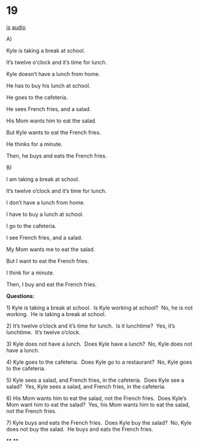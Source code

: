 # 19

[is](../is/story_19.md)
[audio](../audio/story_19.mp3)

A\)

Kyle is taking a break at school.

It’s twelve o'clock and it’s time for lunch.

Kyle doesn’t have a lunch from home.

He has to buy his lunch at school.

He goes to the cafeteria.

He sees French fries, and a salad.

His Mom wants him to eat the salad.

But Kyle wants to eat the French fries.

He thinks for a minute.

Then, he buys and eats the French fries.

B\)

I am taking a break at school.

It’s twelve o’clock and it’s time for lunch.

I don’t have a lunch from home.

I have to buy a lunch at school.

I go to the cafeteria.

I see French fries, and a salad.

My Mom wants me to eat the salad.

But I want to eat the French fries.

I think for a minute.

Then, I buy and eat the French fries.

**Questions:**

1\) Kyle is taking a break at school.  Is Kyle working at school?  No,
he is not working.  He is taking a break at school.

2\) It’s twelve o’clock and it’s time for lunch.  Is it lunchtime?  Yes,
it’s lunchtime.  It’s twelve o’clock.

3\) Kyle does not have a lunch.  Does Kyle have a lunch?  No, Kyle does
not have a lunch.

4\) Kyle goes to the cafeteria.  Does Kyle go to a restaurant?  No, Kyle
goes to the cafeteria.

5\) Kyle sees a salad, and French fries, in the cafeteria.  Does Kyle
see a salad?  Yes, Kyle sees a salad, and French fries, in the
cafeteria.

6\) His Mom wants him to eat the salad, not the French fries.  Does
Kyle’s Mom want him to eat the salad?  Yes, his Mom wants him to eat the
salad, not the French fries.

7\) Kyle buys and eats the French fries.  Does Kyle buy the salad?  No,
Kyle does not buy the salad.  He buys and eats the French fries.

**
**
